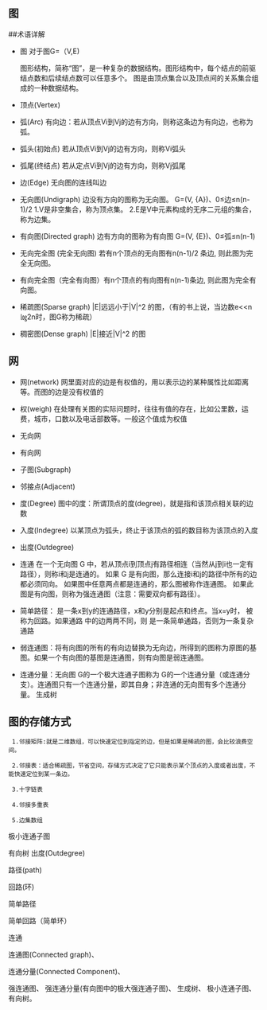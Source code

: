 ## 图

##术语详解
- 图
   对于图G=（V,E)
   
   图形结构，简称“图”，是一种复杂的数据结构。图形结构中，每个结点的前驱结点数和后续结点数可以任意多个。
   图是由顶点集合以及顶点间的关系集合组成的一种数据结构。
   
- 顶点(Vertex)
    
- 弧(Arc)  有向边：若从顶点Vi到Vj的边有方向，则称这条边为有向边，也称为弧。
- 弧头(初始点) 若从顶点Vi到Vj的边有方向，则称Vi弧头
- 弧尾(终结点) 若从定点Vi到Vj的边有方向，则称Vj弧尾
- 边(Edge) 无向图的连线叫边
- 无向图(Undigraph) 边没有方向的图称为无向图。 G=(V, {A})、0≤边≤n(n-1)/2
    1.V是非空集合，称为顶点集。
    2.E是V中元素构成的无序二元组的集合，称为边集。
- 有向图(Directed graph) 边有方向的图称为有向图 G=(V, {E})、0≤弧≤n(n-1)

- 无向完全图 (完全无向图) 若有n个顶点的无向图有n(n-1)/2 条边, 则此图为完全无向图。
- 有向完全图（完全有向图）有n个顶点的有向图有n(n-1)条边, 则此图为完全有向图。
- 稀疏图(Sparse graph) |E|远远小于|V|^2 的图，（有的书上说，当边数e<<n㏒2n时，图G称为稀疏）
- 稠密图(Dense graph) |E|接近|V|^2 的图

## 网

- 网(network) 网里面对应的边是有权值的，用以表示边的某种属性比如距离等。而图的边是没有权值的

- 权(weigh) 在处理有关图的实际问题时，往往有值的存在，比如公里数，运费，城市，口数以及电话部数等。一般这个值成为权值

- 无向网

- 有向网

- 子图(Subgraph)

- 邻接点(Adjacent)

- 度(Degree) 图中的度：所谓顶点的度(degree)，就是指和该顶点相关联的边数

- 入度(Indegree) 以某顶点为弧头，终止于该顶点的弧的数目称为该顶点的入度

- 出度(Outdegree)


- 连通 在一个无向图 G 中，若从顶点i到顶点j有路径相连（当然从j到i也一定有路径），则称i和j是连通的。
如果 G 是有向图，那么连接i和j的路径中所有的边都必须同向。
如果图中任意两点都是连通的，那么图被称作连通图。
如果此图是有向图，则称为强连通图（注意：需要双向都有路径）。

- 简单路径： 是一条x到y的连通路径，x和y分别是起点和终点。当x=y时， 被称为回路。如果通路  中的边两两不同，则  是一条简单通路，否则为一条复杂通路

- 弱连通图：将有向图的所有的有向边替换为无向边，所得到的图称为原图的基图。如果一个有向图的基图是连通图，则有向图是弱连通图。

- 连通分量：无向图 G的一个极大连通子图称为 G的一个连通分量（或连通分支）。连通图只有一个连通分量，即其自身；非连通的无向图有多个连通分量。
生成树


## 图的存储方式


     1.邻接矩阵:就是二维数组，可以快速定位到指定的边，但是如果是稀疏的图，会比较浪费空间。

     2.邻接表：适合稀疏图，节省空间，存储方式决定了它只能表示某个顶点的入度或者出度，不能快速定位到某一条边。

     3.十字链表

     4.邻接多重表

     5.边集数组    


极小连通子图

有向树
出度(Outdegree)

路径(path)

回路(环)

简单路径

简单回路（简单环）

连通

连通图(Connected graph)、

连通分量(Connected Component)、

强连通图、
强连通分量(有向图中的极大强连通子图)、
生成树、
极小连通子图、
有向树。

